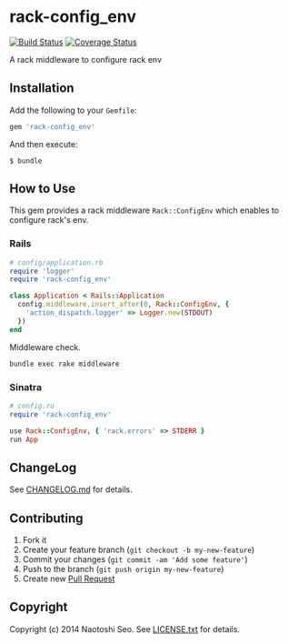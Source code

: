 # rack-config_env

[![Build Status](https://secure.travis-ci.org/sonots/rack-config_env.png?branch=master)](http://travis-ci.org/sonots/rack-config_env)
[![Coverage Status](https://coveralls.io/repos/sonots/rack-config_env/badge.png?branch=master)](https://coveralls.io/r/sonots/rack-config_env?branch=master)

A rack middleware to configure rack env

## Installation

Add the following to your `Gemfile`:

```ruby
gem 'rack-config_env'
```

And then execute:

```plain
$ bundle
```

## How to Use

This gem provides a rack middleware `Rack::ConfigEnv` which enables to configure rack's env. 

### Rails

```ruby
# config/application.rb
require 'logger'
require 'rack-config_env'

class Application < Rails::Application
  config.middleware.insert_after(0, Rack::ConfigEnv, {
    'action_dispatch.logger' => Logger.new(STDOUT)
  })
end
```

Middleware check. 

```bash
bundle exec rake middleware
```

### Sinatra

```ruby
# config.ru
require 'rack-config_env'

use Rack::ConfigEnv, { 'rack.errors' => STDERR }
run App
```

## ChangeLog

See [CHANGELOG.md](CHANGELOG.md) for details.

## Contributing

1. Fork it
2. Create your feature branch (`git checkout -b my-new-feature`)
3. Commit your changes (`git commit -am 'Add some feature'`)
4. Push to the branch (`git push origin my-new-feature`)
5. Create new [Pull Request](../../pull/new/master)

## Copyright

Copyright (c) 2014 Naotoshi Seo. See [LICENSE.txt](LICENSE.txt) for details.
